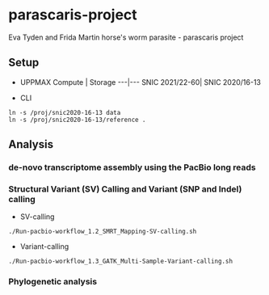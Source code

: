 # parascaris-project
Eva Tyden and Frida Martin horse's worm parasite - parascaris project

## Setup

* UPPMAX
Compute | Storage
---|---
SNIC 2021/22-60| SNIC 2020/16-13

* CLI
```{bash}
ln -s /proj/snic2020-16-13 data
ln -s /proj/snic2020-16-13/reference .
```

## Analysis

### de-novo transcriptome assembly using the PacBio long reads

### Structural Variant (SV) Calling and Variant (SNP and Indel) calling

* SV-calling
```{bash}
./Run-pacbio-workflow_1.2_SMRT_Mapping-SV-calling.sh
```
* Variant-calling
```{bash}
./Run-pacbio-workflow_1.3_GATK_Multi-Sample-Variant-calling.sh
```

### Phylogenetic analysis
